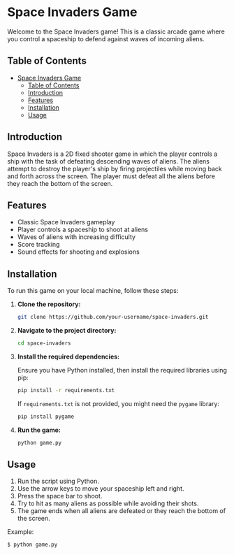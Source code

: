 # Space Invaders Game

Welcome to the Space Invaders game! This is a classic arcade game where you control a spaceship to defend against waves of incoming aliens.

## Table of Contents

- [Space Invaders Game](#space-invaders-game)
  - [Table of Contents](#table-of-contents)
  - [Introduction](#introduction)
  - [Features](#features)
  - [Installation](#installation)
  - [Usage](#usage)

## Introduction

Space Invaders is a 2D fixed shooter game in which the player controls a ship with the task of defeating descending waves of aliens. The aliens attempt to destroy the player's ship by firing projectiles while moving back and forth across the screen. The player must defeat all the aliens before they reach the bottom of the screen.

## Features

- Classic Space Invaders gameplay
- Player controls a spaceship to shoot at aliens
- Waves of aliens with increasing difficulty
- Score tracking
- Sound effects for shooting and explosions

## Installation

To run this game on your local machine, follow these steps:

1. **Clone the repository:**

    ```bash
    git clone https://github.com/your-username/space-invaders.git
    ```

2. **Navigate to the project directory:**

    ```bash
    cd space-invaders
    ```

3. **Install the required dependencies:**

    Ensure you have Python installed, then install the required libraries using pip:

    ```bash
    pip install -r requirements.txt
    ```

    If `requirements.txt` is not provided, you might need the `pygame` library:

    ```bash
    pip install pygame
    ```

4. **Run the game:**

    ```bash
    python game.py
    ```

## Usage

1. Run the script using Python.
2. Use the arrow keys to move your spaceship left and right.
3. Press the space bar to shoot.
4. Try to hit as many aliens as possible while avoiding their shots.
5. The game ends when all aliens are defeated or they reach the bottom of the screen.

Example:

```bash
$ python game.py
